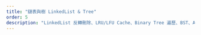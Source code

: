 ```yaml
---
title: "鏈表與樹 LinkedList & Tree"
order: 5
description: "LinkedList 反轉刪除、LRU/LFU Cache、Binary Tree 遍歷、BST、AVL、Segment Tree 完整指南"
---
```

